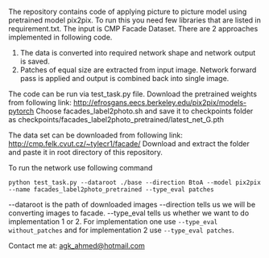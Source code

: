 The repository contains code of applying picture to picture model using pretrained model pix2pix. To run this you need few libraries that are listed in requirement.txt. The input is CMP Facade Dataset. There are 2 approaches implemented in following code. 

1. The data is converted into required network shape and network output is saved.
2. Patches of equal size are extracted from input image. Network forward pass is applied and output is combined back into single image.

The code can be run via test_task.py file. Download the pretrained weights from following link: http://efrosgans.eecs.berkeley.edu/pix2pix/models-pytorch
Choose facades_label2photo.sh and save it to checkpoints folder as checkpoints/facades_label2photo_pretrained/latest_net_G.pth

The data set can be downloaded from following link: http://cmp.felk.cvut.cz/~tylecr1/facade/
Download and extract the folder and paste it in root directory of this repository.

To run the network use following command

`python test_task.py --dataroot ./base --direction BtoA --model pix2pix --name facades_label2photo_pretrained --type_eval patches`

--dataroot is the path of downloaded images
--direction tells us we will be converting images to facade. 
--type_eval tells us whether we want to do implementation 1 or 2.
For implementation one use `--type_eval without_patches` and for implementation 2 use `--type_eval patches`.


Contact me at: agk_ahmed@hotmail.com
